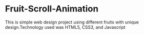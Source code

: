 # Fruit-Scroll-Animation
This is simple web design project using different fruits with unique design.Technology used was HTML5, CSS3, and Javascript 
